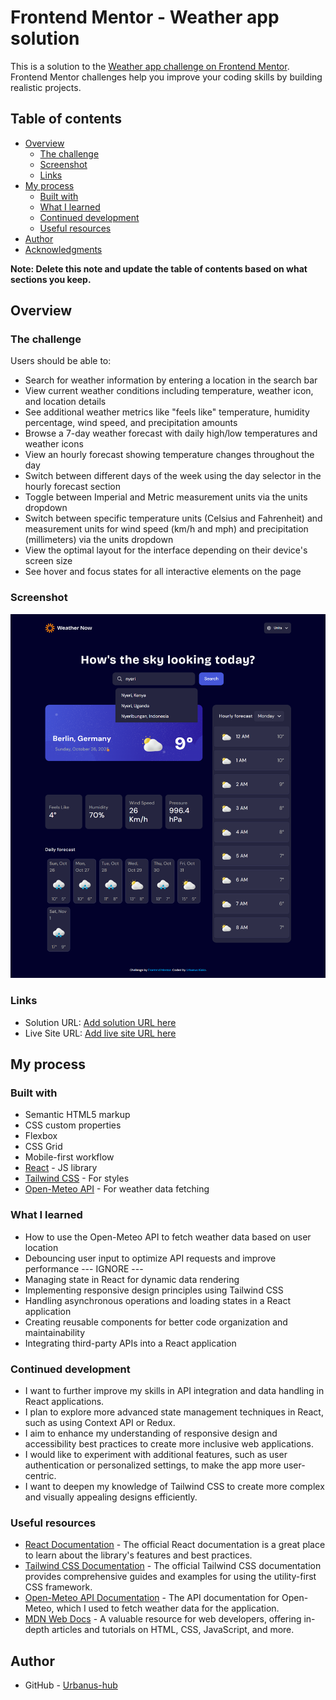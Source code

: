 # Frontend Mentor - Weather app solution

This is a solution to the [Weather app challenge on Frontend Mentor](https://www.frontendmentor.io/challenges/weather-app-K1FhddVm49). Frontend Mentor challenges help you improve your coding skills by building realistic projects. 

## Table of contents

- [Overview](#overview)
  - [The challenge](#the-challenge)
  - [Screenshot](#screenshot)
  - [Links](#links)
- [My process](#my-process)
  - [Built with](#built-with)
  - [What I learned](#what-i-learned)
  - [Continued development](#continued-development)
  - [Useful resources](#useful-resources)
- [Author](#author)
- [Acknowledgments](#acknowledgments)

**Note: Delete this note and update the table of contents based on what sections you keep.**

## Overview

### The challenge

Users should be able to:

- Search for weather information by entering a location in the search bar
- View current weather conditions including temperature, weather icon, and location details
- See additional weather metrics like "feels like" temperature, humidity percentage, wind speed, and precipitation amounts
- Browse a 7-day weather forecast with daily high/low temperatures and weather icons
- View an hourly forecast showing temperature changes throughout the day
- Switch between different days of the week using the day selector in the hourly forecast section
- Toggle between Imperial and Metric measurement units via the units dropdown 
- Switch between specific temperature units (Celsius and Fahrenheit) and measurement units for wind speed (km/h and mph) and precipitation (millimeters) via the units dropdown
- View the optimal layout for the interface depending on their device's screen size
- See hover and focus states for all interactive elements on the page

### Screenshot

![](./preview.png)



### Links

- Solution URL: [Add solution URL here](https://frontend-mentor-weather-web-challen.vercel.app/)
- Live Site URL: [Add live site URL here](https://frontend-mentor-weather-web-challen.vercel.app/)

## My process

### Built with

- Semantic HTML5 markup
- CSS custom properties
- Flexbox
- CSS Grid
- Mobile-first workflow
- [React](https://reactjs.org/) - JS library
- [Tailwind CSS](https://tailwindcss.com/) - For styles
- [Open-Meteo API](https://open-meteo.com/) - For weather data fetching




### What I learned

- How to use the Open-Meteo API to fetch weather data based on user location
- Debouncing user input to optimize API requests and improve performance --- IGNORE ---
- Managing state in React for dynamic data rendering
- Implementing responsive design principles using Tailwind CSS
- Handling asynchronous operations and loading states in a React application
- Creating reusable components for better code organization and maintainability
- Integrating third-party APIs into a React application


### Continued development

- I want to further improve my skills in API integration and data handling in React applications.
- I plan to explore more advanced state management techniques in React, such as using Context API or Redux.
- I aim to enhance my understanding of responsive design and accessibility best practices to create more inclusive web applications.
- I would like to experiment with additional features, such as user authentication or personalized settings, to make the app more user-centric.
- I want to deepen my knowledge of Tailwind CSS to create more complex and visually appealing designs efficiently.

### Useful resources

- [React Documentation](https://reactjs.org/docs/getting-started.html) - The official React documentation is a great place to learn about the library's features and best practices.
- [Tailwind CSS Documentation](https://tailwindcss.com/docs) - The official Tailwind CSS documentation provides comprehensive guides and examples for using the utility-first CSS framework.
- [Open-Meteo API Documentation](https://open-meteo.com/en/docs) - The API documentation for Open-Meteo, which I used to fetch weather data for the application.
- [MDN Web Docs](https://developer.mozilla.org/en-US/) - A valuable resource for web developers, offering in-depth articles and tutorials on HTML, CSS, JavaScript, and more.




## Author

- GitHub - [Urbanus-hub](https://www.github.com/Urbanus-hub)



